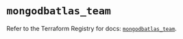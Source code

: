 # `mongodbatlas_team`

Refer to the Terraform Registry for docs: [`mongodbatlas_team`](https://registry.terraform.io/providers/mongodb/mongodbatlas/1.34.0/docs/resources/team).
